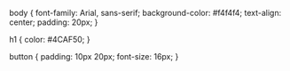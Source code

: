 
body {
    font-family: Arial, sans-serif;
    background-color: #f4f4f4;
    text-align: center;
    padding: 20px;
}

h1 {
    color: #4CAF50;
}

button {
    padding: 10px 20px;
    font-size: 16px;
}
